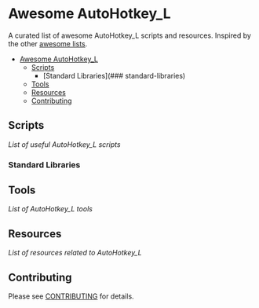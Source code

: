 # Awesome AutoHotkey_L
A curated list of awesome AutoHotkey_L scripts and resources. Inspired by the other [awesome lists](https://github.com/bayandin/awesome-awesomeness).

- [Awesome AutoHotkey_L](#awesome-AutoHotkey_L)
  - [Scripts](#scripts)
    - [Standard Libraries](### standard-libraries)
  - [Tools](#tools)
  - [Resources](#resources)
  - [Contributing](#contributing)




## Scripts
*List of useful AutoHotkey_L scripts*

### Standard Libraries


## Tools
*List of AutoHotkey_L tools*


## Resources
*List of resources related to AutoHotkey_L*


## Contributing
Please see [CONTRIBUTING](master/CONTRIBUTING.md) for details.
